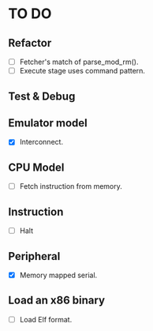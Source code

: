 # TO DO

## Refactor

- [ ] Fetcher's match of parse_mod_rm().
- [ ] Execute stage uses command pattern.

## Test & Debug

## Emulator model

- [x] Interconnect.

## CPU Model

- [ ] Fetch instruction from memory.

## Instruction

- [ ] Halt

## Peripheral

- [x] Memory mapped serial.

## Load an x86 binary

- [ ] Load Elf format.
